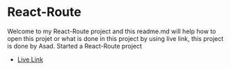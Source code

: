 # React-Route

Welcome to my React-Route project and this readme.md will help how to open this projet or what is done in this project by using live link, this project is done by Asad.
Started a React-Route project

- [Live Link](https://react-route2.netlify.app) 

